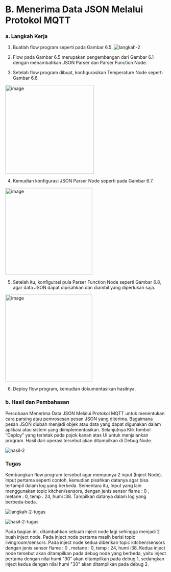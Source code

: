 # B. Menerima Data JSON Melalui Protokol MQTT

### a. Langkah Kerja
  1. Buatlah flow program seperti pada Gambar 6.5.
      ![langkah-2](https://github.com/delimaayup/jobsheetEmbedded/assets/151798889/be037b6b-6edd-4c5f-b19a-c4162c5590b6)

  2. Flow pada Gambar 6.5 merupakan pengembangan dari Gambar 6.1 dengan
menambahkan JSON Parser dan Parser Function Node.
  3. Setelah flow program dibuat, konfigurasikan Temperature Node seperti
Gambar 6.6.
<img width="277" alt="image" src="https://github.com/delimaayup/jobsheetEmbedded/assets/151798889/d49d2464-04fe-4663-b851-f1d320c41ee9">

  4. Kemudian konfigurasi JSON Parser Node seperti pada Gambar 6.7.
<img width="272" alt="image" src="https://github.com/delimaayup/jobsheetEmbedded/assets/151798889/28260f7f-28f0-496d-8711-0884ad738bdf">

  5. Setelah itu, konfigurasi pula Parser Function Node seperti Gambar 6.8, agar data JSON dapat dipisahkan dan diambil yang diperlukan saja.
<img width="272" alt="image" src="https://github.com/delimaayup/jobsheetEmbedded/assets/151798889/2977bab6-2abd-4bed-98c0-2ae8dd7a2ecd">

  6. Deploy flow program, kemudian dokumentasikan hasilnya.

### b. Hasil dan Pembahasan
Percobaan Menerima Data JSON Melalui Protokol MQTT untuk menentukan cara parsing atau pemrosesan pesan JSON yang diterima. Bagaimana pesan JSON diubah menjadi objek atau data yang dapat digunakan dalam aplikasi atau sistem yang diimplementasikan.
Selanjutnya Klik tombol “Deploy” yang terletak pada pojok kanan atas UI untuk menjalankan program. 
Hasil dari operasi tersebut akan ditampilkan di Debug Node.


![hasil-2](https://github.com/delimaayup/jobsheetEmbedded/assets/151798889/ce02f934-cfe2-4509-967c-7ebfc0868395)
### Tugas
Kembangkan flow program tersebut agar mempunya 2 input (Inject Node). Input pertama seperti contoh, kemudian pisahkan datanya agar bisa tertampil
dalam log yang berbeda. Sementara itu, Input yang lain menggunakan topic
kitchen/sensors, dengan jenis sensor flame : 0 , metane : 0, temp : 24, humi :38. Tampilkan datanya dalam log yang berbeda-beda.

![langkah-2-tugas](https://github.com/delimaayup/jobsheetEmbedded/assets/151798889/94e161f9-379a-4322-9bb5-56725231c7f0)

![hasil-2-tugas](https://github.com/delimaayup/jobsheetEmbedded/assets/151798889/a65ae6c2-8ce7-4cdd-9596-38945d252070)

Pada bagian ini, ditambahkan sebuah inject node lagi sehingga menjadi 2 buah inject node. Pada inject node pertama masih berisi topic livingroom/sensors. Pada inject node kedua diberikan topic kitchen/sensors dengan jenis sensor flame : 0 , metane : 0, temp : 24, humi :38.
Kedua inject node tersebut akan ditampilkan pada debug node yang berbeda, yaitu inject pertama dengan nilai humi "30" akan ditampilkan pada debug 1, sedangkan inject kedua dengan nilai humi "30" akan ditampilkan pada debug 2.
